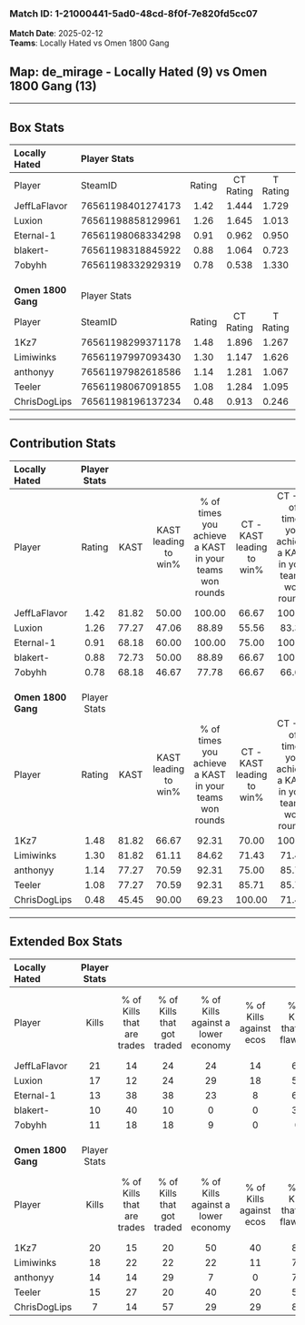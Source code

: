 ### Match ID: 1-21000441-5ad0-48cd-8f0f-7e820fd5cc07  
**Match Date**: 2025-02-12  
**Teams**: Locally Hated vs Omen 1800 Gang  

## **Map**: de_mirage - Locally Hated (9) vs Omen 1800 Gang (13)  
---  

## Box Stats  

| **Locally Hated**  | Player Stats      |        |           |          |       |       |       |         |        |      |     |
| :- | :- | :-: | :-: | :-: | :-: | :-: | :-: | :-: | :-: | :-: | :-: |
| Player             | SteamID           | Rating | CT Rating | T Rating | KAST  |  ADR  | Kills | Assists | Deaths | K/D  | HS% |
| JeffLaFlavor       | 76561198401274173 |  1.42  |   1.444   |  1.729   | 81.82 | 89.0  |  21   |    3    |   15   | 1.40 | 38  |
| Luxion             | 76561198858129961 |  1.26  |   1.645   |  1.013   | 77.27 | 93.3  |  17   |    7    |   15   | 1.13 | 70  |
| Eternal-1          | 76561198068334298 |  0.91  |   0.962   |  0.950   | 68.18 | 65.0  |  13   |    4    |   16   | 0.81 | 46  |
| blakert-           | 76561198318845922 |  0.88  |   1.064   |  0.723   | 72.73 | 52.4  |  10   |    5    |   12   | 0.83 | 50  |
| 7obyhh             | 76561198332929319 |  0.78  |   0.538   |  1.330   | 68.18 | 51.3  |  11   |    2    |   16   | 0.69 | 45  |
|                    |                   |        |           |          |       |       |       |         |        |      |     |
|                    |                   |        |           |          |       |       |       |         |        |      |     |
|                    |                   |        |           |          |       |       |       |         |        |      |     |
| **Omen 1800 Gang** | Player Stats      |        |           |          |       |       |       |         |        |      |     |
| Player             | SteamID           | Rating | CT Rating | T Rating | KAST  |  ADR  | Kills | Assists | Deaths | K/D  | HS% |
| 1Kz7               | 76561198299371178 |  1.48  |   1.896   |  1.267   | 81.82 | 107.1 |  20   |    7    |   14   | 1.43 | 65  |
| Limiwinks          | 76561197997093430 |  1.30  |   1.147   |  1.626   | 81.82 | 85.6  |  18   |    5    |   15   | 1.20 | 16  |
| anthonyy           | 76561197982618586 |  1.14  |   1.281   |  1.067   | 77.27 | 61.8  |  14   |    2    |   10   | 1.40 | 35  |
| Teeler             | 76561198067091855 |  1.08  |   1.284   |  1.095   | 77.27 | 78.5  |  15   |    6    |   17   | 0.88 | 53  |
| ChrisDogLips       | 76561198196137234 |  0.48  |   0.913   |  0.246   | 45.45 | 56.8  |   7   |    3    |   16   | 0.44 | 42  |
---  

## Contribution Stats  

| **Locally Hated**  | Player Stats |       |                      |                                                        |                           |                                                             |                          |                                                            |
| :- | :-: | :-: | :-: | :-: | :-: | :-: | :-: | :-: |
| Player             |    Rating    | KAST  | KAST leading to win% | % of times you achieve a KAST in your teams won rounds | CT - KAST leading to win% | CT - % of times you achieve a KAST in your teams won rounds | T - KAST leading to win% | T - % of times you achieve a KAST in your teams won rounds |
| JeffLaFlavor       |     1.42     | 81.82 |        50.00         |                         100.00                         |           66.67           |                           100.00                            |          33.33           |                           100.00                           |
| Luxion             |     1.26     | 77.27 |        47.06         |                         88.89                          |           55.56           |                            83.33                            |          37.50           |                           100.00                           |
| Eternal-1          |     0.91     | 68.18 |        60.00         |                         100.00                         |           75.00           |                           100.00                            |          42.86           |                           100.00                           |
| blakert-           |     0.88     | 72.73 |        50.00         |                         88.89                          |           66.67           |                           100.00                            |          28.57           |                           66.67                            |
| 7obyhh             |     0.78     | 68.18 |        46.67         |                         77.78                          |           66.67           |                            66.67                            |          33.33           |                           100.00                           |
|                    |              |       |                      |                                                        |                           |                                                             |                          |                                                            |
|                    |              |       |                      |                                                        |                           |                                                             |                          |                                                            |
|                    |              |       |                      |                                                        |                           |                                                             |                          |                                                            |
| **Omen 1800 Gang** | Player Stats |       |                      |                                                        |                           |                                                             |                          |                                                            |
| Player             |    Rating    | KAST  | KAST leading to win% | % of times you achieve a KAST in your teams won rounds | CT - KAST leading to win% | CT - % of times you achieve a KAST in your teams won rounds | T - KAST leading to win% | T - % of times you achieve a KAST in your teams won rounds |
| 1Kz7               |     1.48     | 81.82 |        66.67         |                         92.31                          |           70.00           |                           100.00                            |          62.50           |                           83.33                            |
| Limiwinks          |     1.30     | 81.82 |        61.11         |                         84.62                          |           71.43           |                            71.43                            |          54.55           |                           100.00                           |
| anthonyy           |     1.14     | 77.27 |        70.59         |                         92.31                          |           75.00           |                            85.71                            |          66.67           |                           100.00                           |
| Teeler             |     1.08     | 77.27 |        70.59         |                         92.31                          |           85.71           |                            85.71                            |          60.00           |                           100.00                           |
| ChrisDogLips       |     0.48     | 45.45 |        90.00         |                         69.23                          |          100.00           |                            71.43                            |          80.00           |                           66.67                            |
---  

## Extended Box Stats  

| **Locally Hated**  | Player Stats |                            |                            |                                    |                         |                              |                                 |        |                             |                                     |                          |                               |                            |
| :- | :-: | :-: | :-: | :-: | :-: | :-: | :-: | :-: | :-: | :-: | :-: | :-: | :-: |
| Player             |    Kills     | % of Kills that are trades | % of Kills that got traded | % of Kills against a lower economy | % of Kills against ecos | % of Kills that are flawless | % of Kills that are close duels | Deaths | % of Deaths that get traded | % of Deaths against a lower economy | % of Deaths against ecos | % of Deaths that are flawless | % of Deaths that are close |
| JeffLaFlavor       |      21      |             14             |             24             |                 24                 |           14            |              62              |               10                |   15   |             40              |                 20                  |            7             |              80               |             0              |
| Luxion             |      17      |             12             |             24             |                 29                 |           18            |              53              |                0                |   15   |             33              |                 13                  |            7             |              73               |             7              |
| Eternal-1          |      13      |             38             |             38             |                 23                 |            8            |              62              |                0                |   16   |             13              |                 19                  |            6             |              69               |             0              |
| blakert-           |      10      |             40             |             10             |                 0                  |            0            |              30              |               30                |   12   |              8              |                 17                  |            8             |              67               |             8              |
| 7obyhh             |      11      |             18             |             18             |                 9                  |            0            |              0               |               18                |   16   |             31              |                 19                  |            6             |              75               |             0              |
|                    |              |                            |                            |                                    |                         |                              |                                 |        |                             |                                     |                          |                               |                            |
|                    |              |                            |                            |                                    |                         |                              |                                 |        |                             |                                     |                          |                               |                            |
|                    |              |                            |                            |                                    |                         |                              |                                 |        |                             |                                     |                          |                               |                            |
| **Omen 1800 Gang** | Player Stats |                            |                            |                                    |                         |                              |                                 |        |                             |                                     |                          |                               |                            |
| Player             |    Kills     | % of Kills that are trades | % of Kills that got traded | % of Kills against a lower economy | % of Kills against ecos | % of Kills that are flawless | % of Kills that are close duels | Deaths | % of Deaths that get traded | % of Deaths against a lower economy | % of Deaths against ecos | % of Deaths that are flawless | % of Deaths that are close |
| 1Kz7               |      20      |             15             |             20             |                 50                 |           40            |              80              |                0                |   14   |             21              |                  7                  |            7             |              36               |             14             |
| Limiwinks          |      18      |             22             |             22             |                 22                 |           11            |              72              |                6                |   15   |             33              |                 13                  |            7             |              53               |             7              |
| anthonyy           |      14      |             14             |             29             |                 7                  |            0            |              71              |                0                |   10   |             20              |                 10                  |            0             |              60               |             0              |
| Teeler             |      15      |             27             |             20             |                 40                 |           20            |              53              |                7                |   17   |             24              |                 12                  |            0             |              59               |             6              |
| ChrisDogLips       |      7       |             14             |             57             |                 29                 |           29            |              86              |                0                |   16   |             19              |                 19                  |            13            |              38               |             19             |
